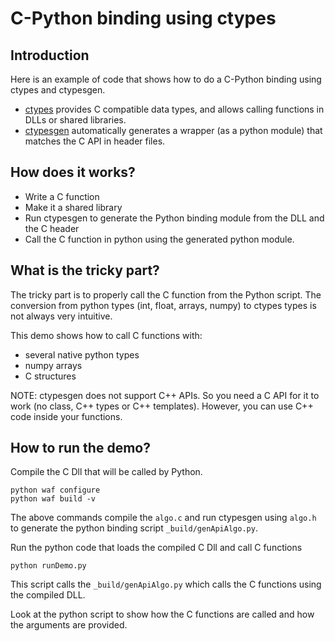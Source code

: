 C-Python binding using ctypes
=============================

Introduction
------------

Here is an example of code that shows how to do a C-Python binding using ctypes and ctypesgen.

- [ctypes](https://docs.python.org/2.7/library/ctypes.html) provides C compatible data types, and allows calling functions in DLLs or shared libraries.
- [ctypesgen](https://github.com/davidjamesca/ctypesgen) automatically generates a wrapper (as  a python module) that matches the C API in header files.

How does it works?
------------------
- Write a C function
- Make it a shared library
- Run ctypesgen to generate the Python binding module from the DLL and the C header
- Call the C function in python using the generated python module.

What is the tricky part?
------------------------
The tricky part is to properly call the C function from the Python script.
The conversion from python types (int, float, arrays, numpy) to ctypes types is not always very intuitive.

This demo shows how to call C functions with:
- several native python types
- numpy arrays
- C structures

NOTE: ctypesgen does not support C++ APIs. So you need a C API for it to work (no class, C++ types or C++ templates). However, you can use C++ code inside your functions.

How to run the demo?
--------------------

Compile the C Dll that will be called by Python.
```
python waf configure
python waf build -v
```
The above commands compile the `algo.c` and run ctypesgen using `algo.h` to generate the python binding script `_build/genApiAlgo.py`.


Run the python code that loads the compiled C Dll and call C functions
```
python runDemo.py
```
This script calls the `_build/genApiAlgo.py` which calls the C functions using the compiled DLL.

Look at the python script to show how the C functions are called and how the arguments are provided.
